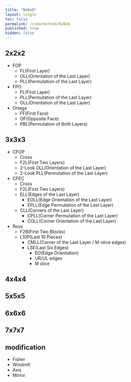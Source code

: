 ```yaml
---
title: "NxNxN"
layout: single
toc: false
permalink: /cube/method/NxNxN
published: true
hidden: false
---
```


<head>
  <base target="_blank">
</head>



## 2x2x2

- FOP
  - FL(First Layer)
  - OLL(Orientation of the Last Layer)
  - PLL(Permutation of the Last Layer)
- FPO
  - FL(First Layer)
  - PLL(Permutation of the Last Layer)
  - OLL(Orientation of the Last Layer)
- Ortega
  - FF(First Face)
  - OF(Opposite Face)
  - PBL(Permutation of Both Layers)

## 3x3x3

- CFOP
  - Cross
  - F2L(First Two Layers)
  - 2-Look OLL(Orientation of the Last Layer)
  - 2-Look PLL(Permutation of the Last Layer)
- CFEC
  - Cross
  - F2L(First Two Layers)
  - ELL(Edges of the Last Layer)
    - EOLL(Edge Orientation of the Last Layer)
    - EPLL(Edge Permutation of the Last Layer)
  - CLL(Corners of the Last Layer)
    - CPLL(Corner Permutation of the Last Layer)
    - COLL(Corner Orientation of the Last Layer)
- Roux
  - F2B(First Two Blocks)
  - L10P(Last 10 Pieces)
    - CMLL(Corner of the Last Layer / M-slice edges)
    - LSE(Last Six Edges)
      - EO(Edge Orientation)
      - UR/UL edges
      - M slice

## 4x4x4

## 5x5x5

## 6x6x6

## 7x7x7

## modification

- Fisher
- Windmill
- Axis
- Mirror
